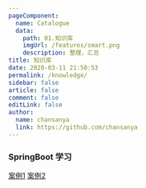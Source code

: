 ```yaml
---
pageComponent:
  name: Catalogue
  data:
    path: 01.知识库 
    imgUrl: /features/smart.png
    description: 整理，汇总
title: 知识库
date: 2020-03-11 21:50:53
permalink: /knowledge/
sidebar: false
article: false
comment: false
editLink: false
author:
  name: chansanya
  link: https://github.com/chansanya
---
```


### SpringBoot 学习

[案例1](https://github.com/ityouknow/spring-boot-examples)
[案例2](https://github.com/yudaocode/SpringBoot-Labs)